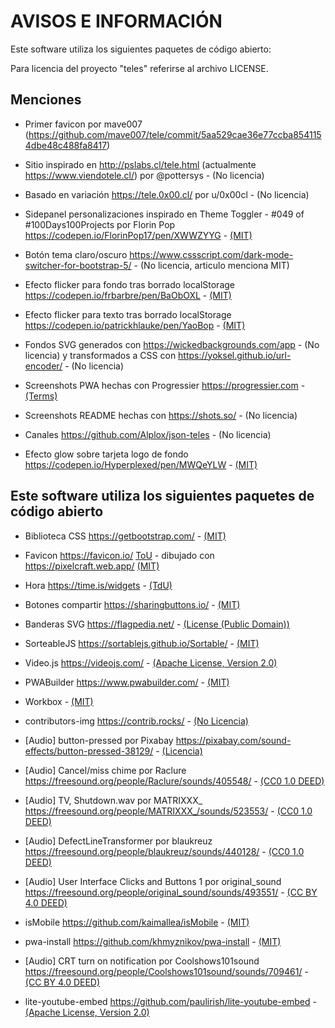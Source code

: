 # AVISOS E INFORMACIÓN

Este software utiliza los siguientes paquetes de código abierto:

Para licencia del proyecto "teles" referirse al archivo LICENSE.

## Menciones

* Primer favicon por mave007 (<https://github.com/mave007/tele/commit/5aa529cae36e77ccba8541154dbe48c488fa8417>)

* Sitio inspirado en <http://pslabs.cl/tele.html> (actualmente <https://www.viendotele.cl/>) por @pottersys - (No licencia)

* Basado en variación <https://tele.0x00.cl/> por u/0x00cl - (No licencia)

* Sidepanel personalizaciones inspirado en Theme Toggler - #049 of #100Days100Projects por Florin Pop <https://codepen.io/FlorinPop17/pen/XWWZYYG> - [(MIT)](https://codepen.io/FlorinPop17/pen/XWWZYYG)

* Botón tema claro/oscuro <https://www.cssscript.com/dark-mode-switcher-for-bootstrap-5/> - (No licencia, articulo menciona MIT)

* Efecto flicker para fondo tras borrado localStorage <https://codepen.io/frbarbre/pen/BaObOXL> - [(MIT)](https://codepen.io/frbarbre/pen/BaObOXL)

* Efecto flicker para texto tras borrado localStorage <https://codepen.io/patrickhlauke/pen/YaoBop> - [(MIT)](https://codepen.io/patrickhlauke/pen/YaoBop)

* Fondos SVG generados con <https://wickedbackgrounds.com/app> - (No licencia) y transformados a CSS con <https://yoksel.github.io/url-encoder/> - (No licencia)

* Screenshots PWA hechas con Progressier <https://progressier.com> - [(Terms)](https://progressier.com/terms)

* Screenshots README hechas con <https://shots.so/> - (No licencia)

* Canales <https://github.com/Alplox/json-teles> - (No licencia)

* Efecto glow sobre tarjeta logo de fondo <https://codepen.io/Hyperplexed/pen/MWQeYLW> - [(MIT)](https://codepen.io/Hyperplexed/pen/MWQeYLW)

## Este software utiliza los siguientes paquetes de código abierto

* Biblioteca CSS <https://getbootstrap.com/> - [(MIT)](https://github.com/twbs/bootstrap/blob/main/LICENSE)

* Favicon <https://favicon.io/> [ToU](https://favicon.io/terms-of-use) - dibujado con <https://pixelcraft.web.app/> [(MIT)](https://github.com/rgab1508/PixelCraft/blob/master/LICENSE)

* Hora <https://time.is/widgets> - [(TdU)](https://time.is/terms_of_use)

* Botones compartir <https://sharingbuttons.io/> - [(MIT)](https://github.com/mxstbr/sharingbuttons.io/blob/master/LICENSE.md)

* Banderas SVG <https://flagpedia.net/> - [(License (Public Domain))](https://flagpedia.net/terms)

* SorteableJS <https://sortablejs.github.io/Sortable/> - [(MIT)](https://github.com/SortableJS/Sortable/blob/master/LICENSE)

* Video.js <https://videojs.com/> - [(Apache License, Version 2.0)](https://github.com/videojs/video.js/blob/main/LICENSE)

* PWABuilder <https://www.pwabuilder.com/> - [(MIT)](https://github.com/pwa-builder/PWABuilder/blob/main/LICENSE.txt)

* Workbox - [(MIT)](https://github.com/GoogleChrome/workbox/blob/v7/LICENSE)

* contributors-img <https://contrib.rocks/> - [(No Licencia)](https://github.com/lacolaco/contributors-img)

* [Audio] button-pressed por Pixabay <https://pixabay.com/sound-effects/button-pressed-38129/> - [(Licencia)](https://pixabay.com/service/license-summary/)

* [Audio] Cancel/miss chime por Raclure <https://freesound.org/people/Raclure/sounds/405548/> - [(CC0 1.0 DEED)](https://creativecommons.org/publicdomain/zero/1.0/)

* [Audio] TV, Shutdown.wav por MATRIXXX_ <https://freesound.org/people/MATRIXXX_/sounds/523553/> - [(CC0 1.0 DEED)](https://creativecommons.org/publicdomain/zero/1.0/)

* [Audio] DefectLineTransformer por blaukreuz <https://freesound.org/people/blaukreuz/sounds/440128/> - [(CC0 1.0 DEED)](https://creativecommons.org/publicdomain/zero/1.0/)

* [Audio] User Interface Clicks and Buttons 1 por original_sound <https://freesound.org/people/original_sound/sounds/493551/> - [(CC BY 4.0 DEED)](https://creativecommons.org/licenses/by/4.0/)

* isMobile <https://github.com/kaimallea/isMobile> - [(MIT)](https://github.com/kaimallea/isMobile/blob/main/LICENSE)

* pwa-install <https://github.com/khmyznikov/pwa-install> - [(MIT)](https://github.com/khmyznikov/pwa-install/blob/main/LICENSE)

* [Audio] CRT turn on notification por Coolshows101sound <https://freesound.org/people/Coolshows101sound/sounds/709461/> - [(CC BY 4.0 DEED)](https://creativecommons.org/licenses/by/4.0/)

* lite-youtube-embed <https://github.com/paulirish/lite-youtube-embed> - [(Apache License, Version 2.0)](https://github.com/paulirish/lite-youtube-embed/blob/master/LICENSE)
